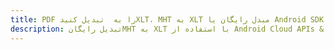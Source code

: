 ---title: PDF را به  تبدیل کنیدXLT، MHT به XLT مبدل رایگان یا Android SDKdescription: تبدیل رایگانMHT به XLT با استفاده از Android Cloud APIs & SDK همچنین اسناد PDF را در Cloud ایجاد، ویرایش و رندر کنید.---